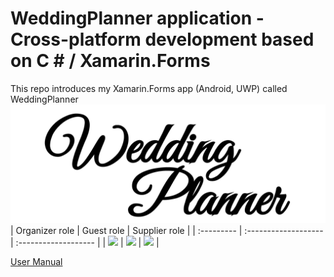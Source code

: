 # WeddingPlanner application - Cross-platform development based on C # / Xamarin.Forms
This repo introduces my Xamarin.Forms app (Android, UWP) called WeddingPlanner   
![](https://github.com/tothpalcsilla/WeddingPlanner_Wiki/blob/main/images/title.PNG)  
| Organizer role | Guest role | Supplier role |
| :---------  | :------------------- | :------------------- |
| ![](https://github.com/tothpalcsilla/WeddingPlanner_Wiki/blob/main/images/bride.gif) | ![](https://github.com/tothpalcsilla/WeddingPlanner_Wiki/blob/main/images/guest.gif) | ![](https://github.com/tothpalcsilla/WeddingPlanner_Wiki/blob/main/images/supplier.gif)   |  

[User Manual](https://github.com/tothpalcsilla/WeddingPlanner_Wiki/blob/main/WeddingPlanner_UserManual.pdf)
